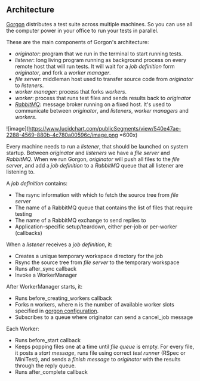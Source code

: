 Architecture
---------------------

[Gorgon](https://github.com/nulogy/Gorgon/) distributes a test suite across multiple machines. So you can use all the computer power in your office to run your tests in parallel.

These are the main components of Gorgon's architecture:

* *originator*: program that we run in the terminal to start running tests.
* *listener*: long living program running as background process on every remote host that will run tests. It will wait for a *job definition* form *originator*, and fork a *worker manager*.
* *file server*: middleman host used to transfer source code from *originator* to *listeners*.
* *worker manager*: process that forks *workers*.
* *worker*: process that runs test files and sends results back to *originator*
* [*RabbitMQ*](http://www.rabbitmq.com/): message broker running on a fixed host. It's used to communicate between *originator*, and *listeners*, *worker managers* and *workers*.

![image](https://www.lucidchart.com/publicSegments/view/540e47ae-2288-4569-880b-4c780a00596c/image.png =600x)

Every machine needs to run a *listener*, that should be launched on system startup. Between *originator* and *listeners* we have a *file server* and *RabbitMQ*. When we run Gorgon, *originator* will push all files to the *file server*, and add a *job definition* to a *RabbitMQ* queue that all listener are listening to. 

A *job definition* contains:

* The rsync information with which to fetch the source tree from *file server*
* The name of a RabbitMQ queue that contains the list of files that require testing
* The name of a RabbitMQ exchange to send replies to
* Application-specific setup/teardown, either per-job or per-worker (callbacks)

When a *listener* receives a *job definition*, it:

* Creates a unique temporary workspace directory for the job
* Rsync the source tree from *file server* to the temporary workspace
* Runs after_sync callback
* Invoke a WorkerManager

After WorkerManager starts, it:

* Runs before_creating_workers callback
* Forks n workers, where n is the number of available worker slots specified in [gorgon configuration](https://github.com/nulogy/Gorgon/blob/master/gorgon_listener.json.sample).
* Subscribes to a queue where originator can send a cancel_job message

Each Worker:

* Runs before_start callback
* Keeps popping files one at a time until *file queue* is empty. For every file, it posts a *start message*, runs file using correct *test runner* (RSpec or MiniTest), and sends a *finish message* to *originator* with the results through the reply queue.
* Runs after_complete callback

